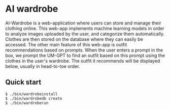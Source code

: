 # AI wardrobe

AI-Wardrobe is a web-application where users can store and manage their clothing online. This web-app implements machine learning models in order to analyze images uploaded by the user, and categorize them automatically. Clothes are then stored on the database where they can easily be accessed. The other main feature of this web-app is outfit recommendations based on prompts. When the user enters a prompt in the box, we prompt the UM-GPT to find an outfit based on this prompt using the clothes in the user's wardrobe. The outfit it recommends will be displayed below, usually in head-to-toe order.
## Quick start

```console
$ ./bin/wardrobeinstall
$ ./bin/wardrobedb create
$ ./bin/wardroberun
```
